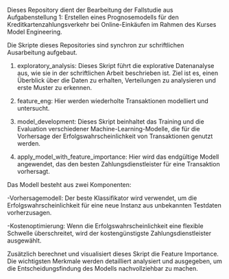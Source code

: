 Dieses Repository dient der Bearbeitung der Fallstudie aus Aufgabenstellung 1: Erstellen eines Prognosemodells für den Kreditkartenzahlungsverkehr bei Online-Einkäufen im Rahmen des Kurses Model Engineering.

Die Skripte dieses Repositories sind synchron zur schriftlichen Ausarbeitung aufgebaut.

1. exploratory_analysis:
Dieses Skript führt die explorative Datenanalyse aus, wie sie in der schriftlichen Arbeit beschrieben ist. Ziel ist es, einen Überblick über die Daten zu erhalten, Verteilungen zu analysieren und erste Muster zu erkennen.

2. feature_eng:
Hier werden wiederholte Transaktionen modelliert und untersucht.

3. model_development:
Dieses Skript beinhaltet das Training und die Evaluation verschiedener Machine-Learning-Modelle, die für die Vorhersage der Erfolgswahrscheinlichkeit von Transaktionen genutzt werden.

4. apply_model_with_feature_importance:
Hier wird das endgültige Modell angewendet, das den besten Zahlungsdienstleister für eine Transaktion vorhersagt.

Das Modell besteht aus zwei Komponenten:

  -Vorhersagemodell: Der beste Klassifikator wird verwendet, um die Erfolgswahrscheinlichkeit für eine neue Instanz aus unbekannten Testdaten vorherzusagen.

  -Kostenoptimierung: Wenn die Erfolgswahrscheinlichkeit eine flexible Schwelle überschreitet, wird der kostengünstigste Zahlungsdienstleister ausgewählt.

Zusätzlich berechnet und visualisiert dieses Skript die Feature Importance. Die wichtigsten Merkmale werden detailliert analysiert und ausgegeben, um die Entscheidungsfindung des Modells nachvollziehbar zu machen.
